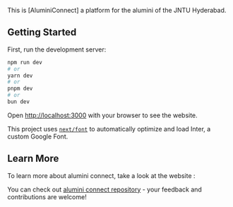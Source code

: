 This is [AluminiConnect] a platform for the alumini of the JNTU Hyderabad.

## Getting Started

First, run the development server:

```bash
npm run dev
# or
yarn dev
# or
pnpm dev
# or
bun dev
```

Open [http://localhost:3000](http://localhost:3000) with your browser to see the website.

This project uses [`next/font`](https://nextjs.org/docs/basic-features/font-optimization) to automatically optimize and load Inter, a custom Google Font.

## Learn More

To learn more about alumini connect, take a look at the website :

You can check out [alumini connect repository](https://github.com/mastaan66/alumini-connects) - your feedback and contributions are welcome!
